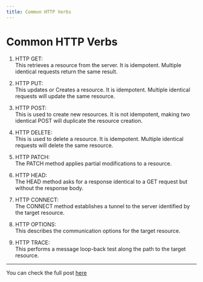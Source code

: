 ```yaml
---
title: Common HTTP Verbs
---
```


# Common HTTP Verbs

1. HTTP GET: <br/>
This retrieves a resource from the server. It is idempotent. Multiple identical requests return the same result. 
 
2. HTTP PUT: <br/>
This updates or Creates a resource. It is idempotent. Multiple identical requests will update the same resource. 
 
3. HTTP POST: <br/> 
This is used to create new resources. It is not idempotent, making two identical POST will duplicate the resource creation. 
 
4. HTTP DELETE: <br/> 
This is used to delete a resource. It is idempotent. Multiple identical requests will delete the same resource. 
 
5. HTTP PATCH: <br/> 
The PATCH method applies partial modifications to a resource. 
 
6. HTTP HEAD: <br/> 
The HEAD method asks for a response identical to a GET request but without the response body. 
 
7. HTTP CONNECT: <br/> 
The CONNECT method establishes a tunnel to the server identified by the target resource. 
 
8. HTTP OPTIONS: <br/> 
This describes the communication options for the target resource. 
 
9. HTTP TRACE: <br/> 
This performs a message loop-back test along the path to the target resource. 

---

You can check the full post [here](https://www.linkedin.com/feed/update/urn:li:activity:7129153243707789312/)